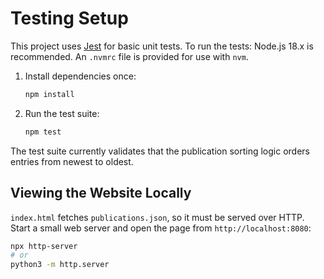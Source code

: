 # Testing Setup

This project uses [Jest](https://jestjs.io/) for basic unit tests. To run the tests:
Node.js 18.x is recommended. An `.nvmrc` file is provided for use with `nvm`.

1. Install dependencies once:

   ```bash
   npm install
   ```

2. Run the test suite:

   ```bash
   npm test
   ```

The test suite currently validates that the publication sorting logic orders entries from newest to oldest.
## Viewing the Website Locally

`index.html` fetches `publications.json`, so it must be served over HTTP. Start a small web server and open the page from `http://localhost:8080`:

```bash
npx http-server
# or
python3 -m http.server
```

